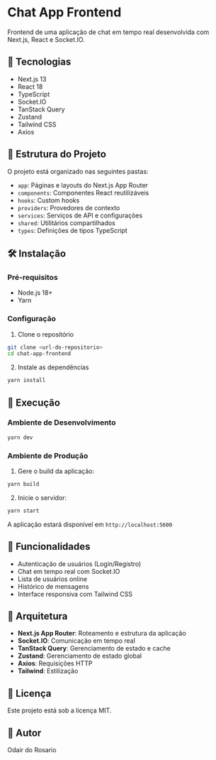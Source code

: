 # Chat App Frontend

Frontend de uma aplicação de chat em tempo real desenvolvida com Next.js, React e Socket.IO.

## 🚀 Tecnologias

- Next.js 13
- React 18
- TypeScript
- Socket.IO
- TanStack Query
- Zustand
- Tailwind CSS
- Axios

## 📁 Estrutura do Projeto

O projeto está organizado nas seguintes pastas:

- `app`: Páginas e layouts do Next.js App Router
- `components`: Componentes React reutilizáveis
- `hooks`: Custom hooks
- `providers`: Provedores de contexto
- `services`: Serviços de API e configurações
- `shared`: Utilitários compartilhados
- `types`: Definições de tipos TypeScript

## 🛠️ Instalação

### Pré-requisitos

- Node.js 18+
- Yarn

### Configuração

1. Clone o repositório
```bash
git clone <url-do-repositorio>
cd chat-app-frontend
```

2. Instale as dependências
```bash
yarn install
```

## 🚀 Execução

### Ambiente de Desenvolvimento
```bash
yarn dev
```

### Ambiente de Produção

1. Gere o build da aplicação:

```bash
yarn build
```

2. Inicie o servidor:
```bash
yarn start
```

A aplicação estará disponível em `http://localhost:5600`

## 📱 Funcionalidades

- Autenticação de usuários (Login/Registro)
- Chat em tempo real com Socket.IO
- Lista de usuários online
- Histórico de mensagens
- Interface responsiva com Tailwind CSS

## 🔧 Arquitetura

- **Next.js App Router**: Roteamento e estrutura da aplicação
- **Socket.IO**: Comunicação em tempo real
- **TanStack Query**: Gerenciamento de estado e cache
- **Zustand**: Gerenciamento de estado global
- **Axios**: Requisições HTTP
- **Tailwind**: Estilização

## 📝 Licença

Este projeto está sob a licença MIT.

## 👤 Autor

Odair do Rosario